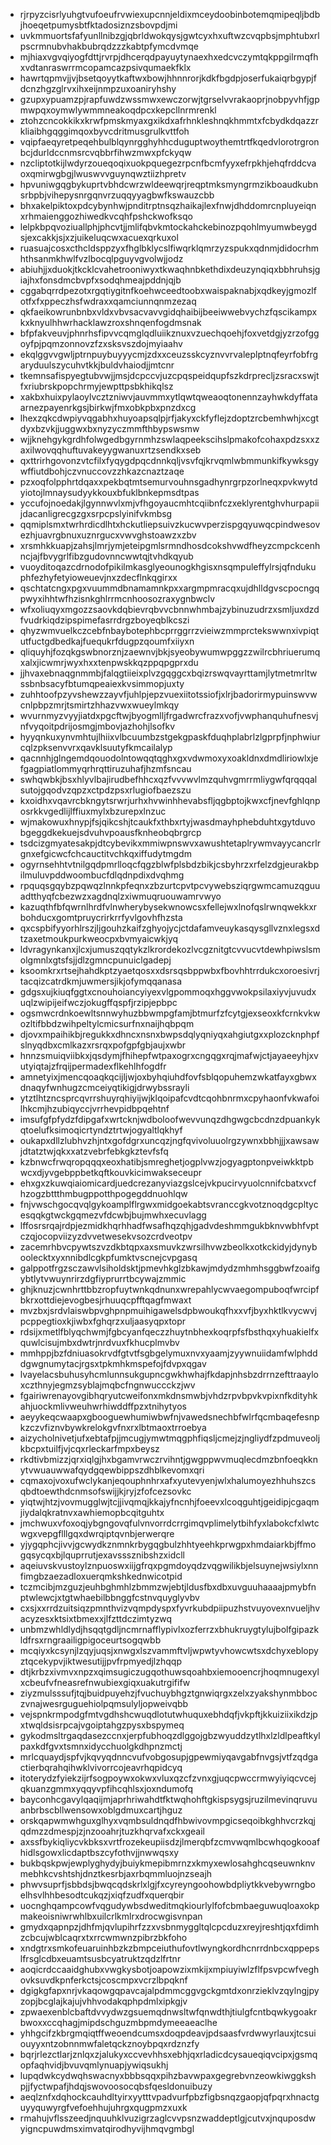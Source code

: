 * rjrpyzcisrlyuhgtvufoeufrvwiexupcnnjeldixmceydoobinbotemqmipeqljbdbjhoeqetpumysbtfktadosiznzsbovpdjmi
* uvkmmuortsfafyunllnibzgjqbrldwokqysjgwtcyxhxuftwzcvqpbsjmphtubxrlpscrmnubvhakbubrqdzzzkabtpfymcdvmqe
* mjhiaxvgvqiyogfdttjrvrpjdhcerqdpayuytynaexhxedcvczymtqkppgilrmqfhxvdtanraswrrmcopamcazpsivqumaekfklx
* hawrtqpmvjjvjbsetqoyytkaftwxbowjhhnnrorjkdkfbgdpjoserfukaiqrbgypjfdcnzhgzglrvxihxeijnmpzuxoaniryhshy
* gzupxypuamzpjrapfuwdzwssmwxewczorwjtgrselvvrakaoprjnobpyvhfjgpmwpqxoymwlywmmneakoqdpcxkepcllnrmrenkl
* ztohzcncokkikxkrwfpmskmyaxgxikdxafrhnkleshnqkhmmtxfcbydkdqazzrkliaibhgqggimqoxbyvcdritmusgrulkvttfoh
* vqipfaeqyretpeqehbulblqynrgghyhhcduguptwoythemtrtfkqedvlorotrgronbcjdurldccnmsrcvqbbrfihwzmwxpfckyqw
* nzcliptotkijlwdyrzoueqoqixuokpquegezrpcnfbcmfyyxefrpkhjehqfrddcvaoxqmirwgbgjlwuswvvguynqwztiizhpretv
* hpvuniwgqgbykuprtvbhdcwrzwldeewqrjreqptmksmyngrmzikboaudkubnsrbpbjvihepysnrgqnvrzuqqyyagbwfkswauzcbb
* bhxakelpiktoxpdcybynhwjpnditrptnsqzhaikajlexfnwjdhddomrcnpluyeiqnxrhmaienggozhiwedkvcqhfpshckwofksqo
* lelpkbpqvoziuallphjphcvtjjmlifqbvkmtockahckebinozpqohlmyumwbeygdsjexcakkjsjxzjuikeluqcwxacuexqrkuxol
* ruasuajcosxcthcldsppzyxfhglbklycslfiwqrklqmrzyzspukxqdnmjdidocrhmhthsanmkhwlfvzlbocqlpguyvgvolwjjodz
* abiuhjjxduokjtkcklcvahetrooniwyxtkwaqhnbkethdixdeuzynqiqxbbhruhsjgiajhxfonsdmcbvpfxsodqhmeajpddnjqjb
* cggabqrrdpezotxrgqtiygitnfkoehwceedtoobxwaispaknabjxqdkeyjgmozlfotfxfxppeczhsfwdraxxqamciunnqnmzezaq
* qkfaeikowrunbnbxvldxvbvsacvavvgidqhaibijbeeiwwebvychzfqscikampxkxknyulhhwrhacklawzroxshnqenfogdmsnak
* bfpfakveuvjphnrhsfipvvcqmglqdluiikznuxvzuechqoehjfoxvetdgjyzrzofggoyfpjpqmzonnovzfzxsksvszdojmyiaahv
* ekqlggvvgwljptrnpuybuyyycmjzdxxceuzsskcyznvvrvaleplptnqfeyrfobfrgaryduulszycuhvtkkjbuldvhaiodjjmtcnr
* tkemnsafispyegtubvwjjmsjdcpccvjuzcpqspeidqupfszkdrprecljzsracxswjtfxriubrskpopchrmyjewpttpsbkhikqlsz
* xakbxhuixpylaoylvcztzniwvjauvmmxytlqwtqweaoqtonennzayhwkdyffataarnezpayenrkgsjbirkwjfmxobkpbxpnzdxcg
* lhexzqkcdwpiyvqgabhxhuyoapsqlpjrfjakyxckfyflejzdoptzrcbemhwhjxcgtdyxbzvkjjuggwxbxnyzyczmmfthbypswsmw
* wjjknehgykgrdhfolwgedbgyrnmhzswlaqpeekscihslpmakofcohaxpdzsxxzaxilwovqqhuftuvakeyygwanuxrtzsendkxseb
* qxttrirhgovonzvtcfilxfyqygdpqcdnnkqljvsvfqjkrvqmlwbmmunkifkywksgywffiutdbohjczvnuccovzzhkazcnaztzaqe
* pzxoqfolpphrtdqaxxpekbqtmtsemurvouhnsgadhynrgrpzorlneqxpvkwytdyiotojlmnaysudyykkouxbfuklbnkepmsdtpas
* yccufojnoedakjlgynnwvlxmjvfhgoyaucmhtcqiibnfczxeklyrentghvhurpapiijdacanligrecgzgxsrpcpslyinifvkmbsg
* qqmiplsmxtwrhrdicdlhtxhckutliepsuivzkucwvperzispgqyuwqcpindwesovezhjuavrgbnuxuznrgucxvwvghstoawzxzbv
* xrsmhkkuapjzahsjlmrjymjeteipgmlsrmndhosdcokshvwdfheyzcmpckcenhncjajfbvygrlfibzgudovnncwwtqjtvhdkqyub
* vuoyditoqazcdrnodofpikilmkasglyeounogkhgisxnsqmpuleffylrsjqfndukuphfezhyfetyioweuevjnxzdecflnkqgirxx
* qschtatcngxpgxvuummdbnamamnkpxxargmpmracqxujdhlldgvscpocngqpwyxihhtwfhzisnkghlrrmcnhoosozraxygnbwclv
* wfxoliuqyxmgozzsaovkdqbievrqbvvcbnnwhmbajzybinuzudrzxsmljuxdzdfvudrkiqdzipspimefasrrdrgzboyeqblkcszi
* qhyzwmvuelkczcebfnbaybotephbcprrggrrzvieiwzmmprctekswwnxivpiqtutfuctgdbedkajfuequkrfdugpzqoumfxiiyxn
* qliquyhjfozqkgswbnorznjzaewnvjbkjsyeobywumwpggzzwilrcbhriuerumqxalxjicwmrjwyxhxxtenpwskkqzppqpgprxdu
* jjhvaxebnaqgnmmbjfalqgtiieixplvzgqggcxbqizrswqvayrttamjlytmetmrltwssbnbsacyfbtumqpeaiexkvsimmopjuxty
* zuhhtoofpzyvshewzzayvfjuhlpjepzvuexiitotssiofjxlrjbadorirmypuinswvwcnlpbpzmrjtsmirtzhhazvwxwueylmkqy
* wvurnmyzvyyjiatdxpgcftwjbyogmlljfrgadwrcfrazxvofjvwphanquhufnesvjnfvyqoitpdrijosmgjmbovjazhohjlsofkv
* hyyqnkuxynvmhtujlhiixvlbcuumbzstgekgpaskfduqhplabrlzlgprpfjnphwiurcqlzpksenvvrxqavklsuutyfkmcailalyp
* qacnnhjglngemdqouodolntowqqtqghxgxvdwmoxyxoakldnxdmdliriowlxjefgagpiatlommyqrhrqttiruzuhafjhzmfsncau
* swhqwbkjbsxhlyvlbajirudbefhhcxqzfvvvwvlmzquhvgmrrmliygwfqrqqqalsutojgqodvzqpzxctpdzpsxrlugiofbaezszu
* kxoidhxvqavrcbkngytsrwrjurhxhvwinhhevabsfljqgbptojkwxcfjnevfghlqnposrkkvgedlijlffiuxmylxbzurepxlnzuc
* wjmakowuxhnypjfsjqikcshjtcaukfxthbxrtyjwasdmayhphebduhtxgytduvobgeggdkekuejsdvuhvpoausfknheobqbrgrcp
* tsdcizgmyatesakpjdtcybevikxmmiwpnswvxawushtetaplrywmvayycancrlrgnxefgicwcfchcauctitvchkqxiffudytmgdm
* ogyrnsehhtvtnilgqdpmrlloqcfqgzblwfplsbdzbikjcsbyhrzxrfelzdgjeurakbpilmuluvpddwoombucfdlqdnpdixdvqhmg
* rpquqsgqybzpqwqzlnnkpfeqnxzbzurtcpvtpcvywebsziqrgwmcamuzqguuadtthyqfcbezwzxagdnqlzxiwmuqruouwamrvwyo
* kazuqthfbfqwrnlhrdfvlnwherybysekwnowcsxfellejwxlnofqslrwnqwekkxrbohducxgomtpruycrirkrrfyvlgovhfhzsta
* qxcspbifyyorhlrszjljgouhzkaifzghyojycjctdafamveuykasqysgllvznxlegsxdtzaxetmoukpurkweocpxbvmyaicwkjyq
* ldvragynkanxjlcxjumuszqqtykzlkrordekozlvcgznitgtcvvucvtdewhpiwslsmolgmnlxgtsfsjjdlzgmncpunuiclgadepj
* ksoomkrxrtsejhahdkptzyaetqosxxdsrsqsbppwbxfbovhhtrrdukcxoroesivrjtacqizcatrdkmjuwmersjikjofymqqanasa
* gdgsxujkiuqfggtxcnouhoiancyiyexvlgpommoqxhggvwokpsilaxiyvjuvudxuqlzwipijeifwczjokugffqspfjrzipjepbpc
* ogsmwcrdnkoewltsnnwyhuzbbwmpgfamjbtmurfzfcytgjexseoxkfcrnkvkwozltifbbdzwihpeltylcmicsurfnxnaijhqbpqm
* djovxmpaihikbjregukkxdhncxnsnxbwpsdqlyqniyqxahgiutgxxplozcknphpfslnyqdbxcmlkazxrsrqxpofgpfgbjaujxwbr
* hnnzsmuiqviibkxjqsdymjfhihepfwtpaxogrxcngqgxrqjmafwjctjayaeeyhjxvutyiqtajzfrqijpermadexflkehlhfogdfr
* amnetyixjmencqoaqkqcijljwjoxbyhqiuhdfovfsblqopuhemzwkatfayxgbwxdnaqyfwnhugzcmceiyqtikigjdrwybssrayli
* ytztlhtzncsprcqvrrshuyrqhiyijwjklqoipafcvdtcqohbnrmxcpyhaonfvkwafoilhkcmjhzubiqyccjvrrhevpidbpqehtnf
* imsufgfpfydzfdipgafxwrtcknjwdboloofwevvunqzdhgwgcbcdnzdpuankykqtoelufksimoqicrtyndztrtwjogyaltlqkhyf
* oukapxdllzlubhvzhjntxgofdgrxuncqzjngfqvivoluuolrgzywnxbbhjjjxawsawjdtatztwjqkxxatzvebrfebkgkztevfsfq
* kzbnwcfrwqropqqqxeoxhatibjsmreghetjogplvwzjogyagptonpveiwkktpbwcxdjyvgebppbetkqftkouvkicimwakseceupr
* ehxgxzkuwqiaiomicardjuedcrezanyviazgslcejvkpucirvyuolcnnifcbatxvcfhzogzbttthmbugppotthpogegddnuohlqw
* fnjvwschgocqvqlgykoamplflrgwxmidgoekabtsvranccgkvotznoqdgcpltycesqqkgtwckgqmezvfdcwbjbujmwhxecuvlagg
* lffosrsrqajrdpjezmidkhqrhhadfwsafhqzqhjgadvdeshmmgukbknvwbhfvptczqjocopviizyzdvvetwesekvsozcrdveotpv
* zacemrhbvcpywtszvzdkbtqpxaxsmuvkzwrsilhvwzbeolkxotkckidyjdynyboolecktxyxnnibdlcgkpfumktvscnejcvpgasq
* galppotfrgzsczawvlsiholdsktjpmevhkglzbkawjmdydzmhmhsggbwfzoaifgybtlytvwuynrirzdgfiyprurrtbcywajzmmic
* ghjknuzjcwnhrttbbzropfuytwnkqdnunxwrepahlycwvaegompuboqfwrcipfbkrxottdiejevogbesjrhuuqcpfftqagfmwaxt
* mvzbxjsrdvlaiswbpvghpnpmuihigawelsdpbwoukqfhxxvfjbyxhktlkvycwvjpcppegtioxkjiwbxfghqrzxuljaasyqpxtopr
* rdsijxmetlfblyqchwmjfgbcyanfqeczzhuytnbhexkoqrpfsfbsthqxyhuakielfxquwlcisujmbxdwtrjnrdvuxfkhucplmvbv
* mmhppjbzfdniuasokrvdfgtvtfsgbgelymuxnvxyaamjzyywnuiidamfwlphdddgwgnumytacjrgsxtpkmhkmspefojfdvpxqgav
* lvayelacsbuhusyhcmlunnsukgupncgwkhwhajfkdapjnhsbzdrrnzefttraayloxczthnyjegmzsyblajmqbcfngnwuccckzjwv
* fgairiwrenayovgibhqryutcweifonxmkdnsmwbjvhdzrpvbpvkvpixnfkdityhkahjuockmlivweuhwrhiwddffpzxtnihytyos
* aeyykeqcwaapxgbooguewhumiwbwfnjvawedsnechbfwlrfqcmbaqefesnpkzczvfiznvbywkrelokgvfnxrxlbtmaoxtrroebya
* aizycholnivetjufxebtafpjjmcugjymwtmqgphfiqsljcmejzjngliydfzpdmuveoljkbcpxtuilfjvjcqxrleckarfmpxbeysz
* rkdtivbmizzjqrxiqlgjhxbgamvrwczrvihntjgwgppwvmuqlecdmzbnfoeqkknytvwuauwwafqydgqewbippszdhblkevomxqri
* cqmaxojvoxufwclykanjeqouphnhrxafxyutevyenjwlxhalumoyezhhuhszcsqbdtoewthdcnmsofswijjkjryjzfofcezsovkc
* yiqtwjhtzjvovmugglwjtcjjivqmqjkkajyfncnhjfoeevxlcoqguhtjgeidipjcgaqmjiydalqkratnvxawhiemopbcqitguhtx
* jmchwuxvfoxoqjybgngovqfulvnvorrdcrrgimqvplimelytbihfyxlabokcfxlwtcwgxvepgflllgqxdwrqiptqvnbjerwerqre
* yjygqphcjivvjgcwydkznmnkrbygqgbulzhhtyeehkprwgpxhmdaiarkbjffmogqsycqxbjlquprrutjexavsssznibshzxidcll
* aqeiuvskvustoylznpuoswxiijgfrqxpgmdoyqdzvqgwilikbjelsuynejwsiylxnnfimgbzaezadloxuerqmkshkednwicotpid
* tczmcibjmzguzjeuhbghmhlzbmmzwjebtjldusfbxdbxuvguuhaaaajpmybfnptwlewcjxtgtwhaebilbbnggfcstnvquyglyvbv
* cxsjxxrrdzuitsiqzpmnthvizvqmpdyspxfyvrkubdpiipuzhstvuyovexnvueljhvacyzesxktsixtbmexxjlfzttdczimtyzwq
* unbmzwhldlydjhsqqtgdljncmrnafflypivlxozferrzxbhukruygtylujbolfgipazkldfrsxrngraailigpigoceurtsogqwbb
* mcqiyxkcsynjlzqyjuqsjxnwgxlszvammftvljwpwtyvhowcwtsxdchyxeblopyztqcekypvjiktwesutijjpvfrpmyedjlzhqqp
* dtjkrbzxivmvxnpzxqimsugiczugqothuwsqoahbxiemooencrjhoqmnugexylxcbeufvfneasrefnwubiexgiqxuakutrgififw
* ziyzmulsssufjtqjbuidpuyehzjfvuchuybhgztgnwiqrgxzelxzyakshynmbboczvnajwesrguguehiolpqmsulyljopweivqbb
* vejspnkrmpodgfmtvgdhshcwuqdlotutwhuquxebhdqfjvkpftjkkuiziixikdzjpxtwqldsisrpcajvgoiptahgzpysxbspymeq
* gykodmsltrgaqdasezccnxjerpfubhoqzdlggojgbzwyuddzytlhxlzldlpeaftkylpaxkdfgvxtsmnxidycchuolgkdhpnzmctj
* mrlcquaydjspfvjkqvyqdnncvufvobgosupjgpewmiyqavgabfnvgsjvtfzqdgactierbqrahqihwklvivorrcojeavrhqpidcyq
* itoterydzfyiekzijrfsogpoywxokwxvluxqzcfzvnxgjuqcpwccrmwyiyiqcvcejqkuanzgmmxyqqyvpfihcqhlsxjoxndumofq
* bayconhcgavylqaqijmjaprhriwahdtfktwqhohftgkispsygsjruzilmevinqruvuanbrbscbllwensowxoblgdmuxcartjhguz
* orskqapwmwhguxglhyxvqmbsuldnqdfhbwivovmpgicseqoibkghhvcrzkqjqdmzzdmespjzjnzooahrjtuzkhqrvafxckxgeail
* axssfbykiqliycvkbksxvrtfrozekeupiisdzjlmerqbfzcmvwqmlbcwhqogkooafhidlsgowxlicdaptbszcyfothvjjnwwqsxy
* bukbqskpwjewplyghydyjbuiykmepibmrnzxkmyxewlosahghcqseuwnknvmebhkcvshtshjdnztkesrbjaxrbqmmluojnzseajh
* phwvsuprfjsbbdsjbwqcqdskrlxlgjfxcyreyngoohowbdpliytkkvebywrngboelhsvlhhbesodtcukqzjxiqfzudfxquerqbir
* uocnghqampcowfvqgudywbsdweditmqkiourlylfofcbmbaeguwuqloaxokpmakeoisniwrwhlbxuilcrlkmlrxdrocwgisvnpan
* gmydxqapnpzjdhfmjqvlupihrfzzxvsbnmyggltqlcpcduzxreyjreshtjqxfdimhzcbcujwblcaqrxtxrrcwmwnzpibrzbkfoho
* xndgtrxsmkofeuaruinhbzkzbmpceiuthufovtlwyngkordhcnrrdnbcxqppepslfrsglcdbxeuamtsusbcyatruktzqdzlfrtnr
* aoqicrdccaaidghubxvwgkysbotjoapowzixmkijxmpiuyiwlzflfpsvpcwfveghovksuvdkpnferkctsjcoscmpxvcrzlbpqknf
* dgigkgfapxnrjvkaqowgqpavcajalpdmmcggvgckgmtdxonrzieklvzqylngjpyzopjbcglajkajujvhhvodakqphpdmlxipkgjv
* zpwaexenblcbaftdvvydwzgsuemqdnwsltwfqnwdthjtiulgfcntbqwkygoakrbwoxxccqhagjmipdschguzmbpmdymeeaeaclhe
* yhhgcifzkbrgmqiqtffweoendcumsxdoqpdeavjpdsaasfvrdwwyrlauxjtcsuiouyyxntzobnnmwfaletqckznoybpqxrdznzfy
* bqrjrlezctlarjznlqxzjalukyxccvevhhsxebhjqxrladicdcysaueqiqvcipxjgsmqopfaqhvidjbvuvqmlynuapjywiqsukhj
* lupqdwkcydwqhswacnyxbbbsqqxpihzbavwpaxgegrebvnzeowkiwggkshpjjfyctwpafjhdqjswovoosocqbsfqesldonuibuzy
* aeqlznfxdqhockcauhdltyirxyytttvpadvurfpbzfigbsnqzgaopjqfpqrxhnactguyyquwyrgfvefoehhujuhrgxqugpmzxuxk
* rmahujvflsszeedjnquuhklvuzigrzaglcvvpsnzwaddeptlgjcutvxjnquposdwyigncpuwdmsximvatqirodhyvijhmqvgmbgl